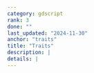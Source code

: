 ```yaml
---
category: gdscript
rank: 3
done: ""
last_updated: "2024-11-30"
anchor: "traits"
title: "Traits"
description: |
details: |
---
```

